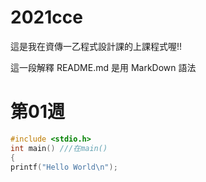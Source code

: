 # 2021cce
這是我在資傳一乙程式設計課的上課程式喔!!

這一段解釋 README.md 是用 MarkDown 語法

# 第01週

```C
#include <stdio.h>
int main() ///在main()
{
printf("Hello World\n");
```
